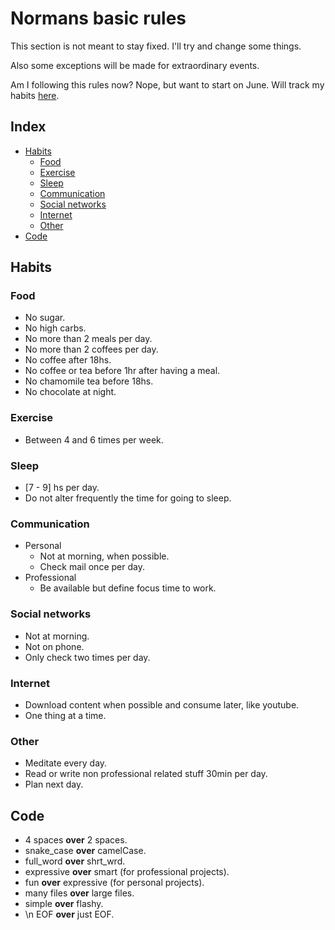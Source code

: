 # Normans basic rules

This section is not meant to stay fixed. I'll try and change some things.

Also some exceptions will be made for extraordinary events.

Am I following this rules now? Nope, but want to start on June. Will track my habits [here](/habits).

## Index
* [Habits](#habits)
    * [Food](#food)
    * [Exercise](#exercise)
    * [Sleep](#sleep)
    * [Communication](#communication)
    * [Social networks](#social-networks)
    * [Internet](#internet)
    * [Other](#other)
* [Code](#code)

## Habits

### Food

* No sugar.
* No high carbs.
* No more than 2 meals per day.
* No more than 2 coffees per day.
* No coffee after 18hs.
* No coffee or tea before 1hr after having a meal.
* No chamomile tea before 18hs.
* No chocolate at night.

### Exercise

* Between 4 and 6 times per week.

### Sleep

* [7 - 9] hs per day.
* Do not alter frequently the time for going to sleep.

### Communication

* Personal
    * Not at morning, when possible.
    * Check mail once per day.
* Professional
    * Be available but define focus time to work.

### Social networks

* Not at morning.
* Not on phone.
* Only check two times per day.

### Internet

* Download content when possible and consume later, like youtube.
* One thing at a time.

### Other

* Meditate every day.
* Read or write non professional related stuff 30min per day.
* Plan next day.

## Code

* 4 spaces **over** 2 spaces.
* snake_case **over** camelCase.
* full_word **over** shrt_wrd.
* expressive **over** smart (for professional projects).
* fun **over** expressive (for personal projects).
* many files **over** large files.
* simple **over** flashy.
* \n EOF **over** just EOF.

